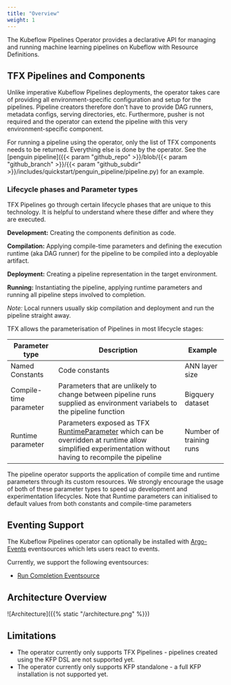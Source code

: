 ```yaml
---
title: "Overview"
weight: 1
---
```


The Kubeflow Pipelines Operator provides a declarative API for managing and running machine learning pipelines on Kubeflow with Resource Definitions.

## TFX Pipelines and Components

Unlike imperative Kubeflow Pipelines deployments, the operator takes care of providing all environment-specific configuration and setup for the pipelines. Pipeline creators therefore don't have to provide DAG runners, metadata configs, serving directories, etc. Furthermore, pusher is not required and the operator can extend the pipeline with this very environment-specific component.

For running a pipeline using the operator, only the list of TFX components needs to be returned. Everything else is done by the operator. See the [penguin pipeline]({{< param "github_repo" >}}/blob/{{< param "github_branch" >}}/{{< param "github_subdir" >}}/includes/quickstart/penguin_pipeline/pipeline.py) for an example.

### Lifecycle phases and Parameter types

TFX Pipelines go through certain lifecycle phases that are unique to this technology. It is helpful to understand where these differ and where they are executed.

**Development:** Creating the components definition as code.

**Compilation:** Applying compile-time parameters and defining the execution runtime (aka DAG runner) for the pipeline to be compiled into a deployable artifact.

**Deployment:** Creating a pipeline representation in the target environment.

**Running:** Instantiating the pipeline, applying runtime parameters and running all pipeline steps involved to completion.

*Note:* Local runners usually skip compilation and deployment and run the pipeline straight away.

TFX allows the parameterisation of Pipelines in most lifecycle stages:

| Parameter type | Description | Example |
| --- | --- | --- |
| Named Constants | Code constants | ANN layer size |
| Compile-time parameter | Parameters that are unlikely to change between pipeline runs supplied as environment variabels to the pipeline function | Bigquery dataset |
| Runtime parameter | Parameters exposed as TFX [RuntimeParameter](https://www.tensorflow.org/tfx/api_docs/python/tfx/v1/dsl/experimental/RuntimeParameter?hl=en) which can be overridden at runtime allow simplified experimentation without having to recompile the pipeline | Number of training runs |

The pipeline operator supports the application of compile time and runtime parameters through its custom resources. We strongly encourage the usage of both of these parameter types to speed up development and experimentation lifecycles. Note that Runtime parameters can initialised to default values from both constants and compile-time parameters

## Eventing Support

The Kubeflow Pipelines operator can optionally be installed with [Argo-Events](https://argoproj.github.io/argo-events/) eventsources which lets users react to events.

Currently, we support the following eventsources:

- [Run Completion Eventsource](../reference/run-completion)

## Architecture Overview

![Architecture]({{% static "/architecture.png" %}})

## Limitations

- The operator currently only supports TFX Pipelines - pipelines created using the KFP DSL are not supported yet.
- The operator currently only supports KFP standalone - a full KFP installation is not supported yet.
